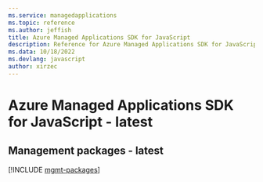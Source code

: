 ```yaml
---
ms.service: managedapplications
ms.topic: reference
ms.author: jeffish
title: Azure Managed Applications SDK for JavaScript
description: Reference for Azure Managed Applications SDK for JavaScript
ms.data: 10/18/2022
ms.devlang: javascript
author: xirzec
---
```

# Azure Managed Applications SDK for JavaScript - latest

## Management packages - latest
[!INCLUDE [mgmt-packages](managed-applications-mgmt-index.md)]
